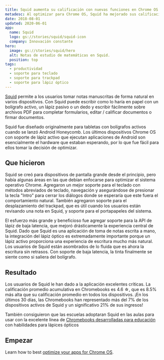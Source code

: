 ```yaml
---
title: Squid aumenta su calificación con nuevas funciones en Chrome OS
metadesc: Al optimizar para Chrome OS, Squid ha mejorado sus calificaciones, ha visto mayores retornos de los Chromebooks y ha hecho que las escuelas comiencen a adoptar Squid en el aula.
date: 2018-08-01
updated: 2020-06-01
app:
  name: Squid
  logo: gs://stories/squid/squid-icon
  company: Innovación constante
hero:
  image: gs://stories/squid/hero
  alt: Notas de estudio de matemáticas en Squid.
  position: top
tags:
  - productividad
  - soporte para teclado
  - soporte para trackpad
  - soporte para lápiz óptico
---
```


[Squid](https://play.google.com/store/apps/details?id=com.steadfastinnovation.android.projectpapyrus) permite a los usuarios tomar notas manuscritas de forma natural en varios dispositivos. Con Squid puede escribir como lo haría en papel con un bolígrafo activo, un lápiz pasivo o un dedo y escribir fácilmente sobre archivos PDF para completar formularios, editar / calificar documentos o firmar documentos.

Squid fue diseñado originalmente para tabletas con bolígrafos activos cuando se lanzó Android Honeycomb. Los últimos dispositivos Chrome OS con soporte de lápiz activo que ejecutan aplicaciones de Android son esencialmente el hardware que estaban esperando, por lo que fue fácil para ellos tomar la decisión de optimizar.

## Que hicieron

Squid se creó para dispositivos de pantalla grande desde el principio, pero había algunas áreas en las que debían enfocarse para optimizar el sistema operativo Chrome. Agregaron un mejor soporte para el teclado con métodos abreviados de teclado, navegación y asegurándose de presionar la tecla "Intro" para cerrar los diálogos donde se esperaría que este fuera el comportamiento natural. También agregaron soporte para el desplazamiento del trackpad, que es útil cuando los usuarios están revisando una nota en Squid, y soporte para el portapapeles del sistema.

El esfuerzo más grande y beneficioso fue agregar soporte para la API de lápiz de baja latencia, que mejoró drásticamente la experiencia central de Squid. Dado que Squid es una aplicación de toma de notas escrita a mano, la integración del lápiz óptico es extremadamente importante porque un lápiz activo proporciona una experiencia de escritura mucho más natural. Los usuarios de Squid están asombrados de lo fluida que es ahora la escritura sin retrasos. Con soporte de baja latencia, la tinta finalmente se siente como si saliera del bolígrafo.

## Resultado

Los usuarios de Squid le han dado a la aplicación excelentes críticas. La calificación promedio acumulativa en Chromebooks es 4.6 ☆, que es 8.5% más alta que su calificación promedio en todos los dispositivos. ¡En los últimos 30 días, las Chromebooks han representado más del 7% de los dispositivos activos de Squid y un significativo 21% de sus ingresos!

También consiguieron que las escuelas adoptaran Squid en las aulas para usar con la excelente línea de [Chromebooks desarrolladas para educación](http://feedback.squidnotes.com/knowledgebase/articles/1939624-which-chromebooks-chrome-tablets-work-best-with) con habilidades para lápices ópticos

## Empezar

Learn how to best [optimize your apps for Chrome OS](/{{locale.code}}/android/optimizing).
